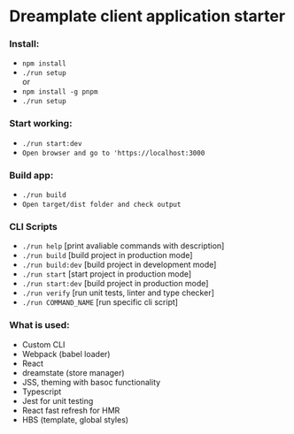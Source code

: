 # Dreamplate client application starter

### Install:

- `npm install`
- `./run setup` <br/>
  or
- `npm install -g pnpm`
- `./run setup`

### Start working:

- `./run start:dev`
- `Open browser and go to 'https://localhost:3000`

### Build app:

- `./run build`
- `Open target/dist folder and check output`

### CLI Scripts

- `./run help` [print avaliable commands with description]
- `./run build` [build project in production mode]
- `./run build:dev` [build project in development mode]
- `./run start` [start project in production mode]
- `./run start:dev` [build project in production mode]
- `./run verify` [run unit tests, linter and type checker]
- `./run COMMAND_NAME` [run specific cli script]

### What is used:

- Custom CLI
- Webpack (babel loader)
- React
- dreamstate (store manager)
- JSS, theming with basoc functionality
- Typescript
- Jest for unit testing
- React fast refresh for HMR
- HBS (template, global styles)
